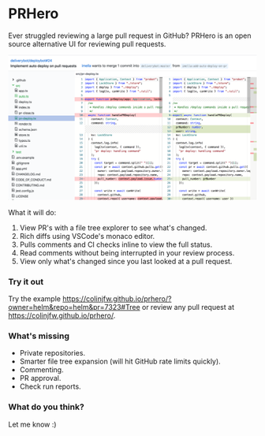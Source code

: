 # PRHero

Ever struggled reviewing a large pull request in GitHub? PRHero is an open
source alternative UI for reviewing pull requests.

![](screen2.png)

What it will do:

1. View PR's with a file tree explorer to see what's changed.
2. Rich diffs using VSCode's monaco editor.
3. Pulls comments and CI checks inline to view the full status.
4. Read comments without being interrupted in your review process.
5. View only what's changed since you last looked at a pull request.

### Try it out

Try the example https://colinjfw.github.io/prhero/?owner=helm&repo=helm&pr=7323#Tree or
review any pull request at https://colinjfw.github.io/prhero/.

### What's missing

- Private repositories.
- Smarter file tree expansion (will hit GitHub rate limits quickly).
- Commenting.
- PR approval.
- Check run reports.

### What do you think?

Let me know :)
